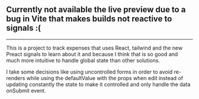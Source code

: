 ## Currently not available the live preview due to a bug in Vite that makes builds not reactive to signals :( 


---

This is a project to track expenses that uses React, tailwind and the new Preact signals to learn about it and because I think that is so good and much more intuitive to handle global state than other solutions.

I take some decisions like using uncontrolled forms in order to avoid re-renders while using the defaultValue with the props when edit instead of updating constantly the state to make it controlled and only handle the data onSubmit event.
